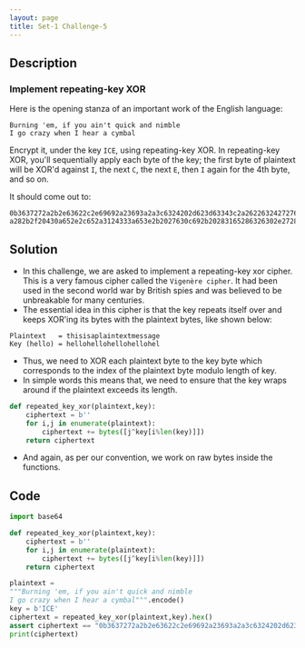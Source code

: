 ```yaml
---
layout: page
title: Set-1 Challenge-5
---
```

## Description
### Implement repeating-key XOR
Here is the opening stanza of an important work of the English language:
```
Burning 'em, if you ain't quick and nimble
I go crazy when I hear a cymbal
```
Encrypt it, under the key `ICE`, using repeating-key XOR.
In repeating-key XOR, you'll sequentially apply each byte of the key; the first byte of plaintext will be XOR'd against `I`, the next `C`, the next `E`, then `I` again for the 4th byte, and so on.

It should come out to:
```
0b3637272a2b2e63622c2e69692a23693a2a3c6324202d623d63343c2a26226324272765272
a282b2f20430a652e2c652a3124333a653e2b2027630c692b20283165286326302e27282f
```
## Solution
- In this challenge, we are asked to implement a repeating-key xor cipher. This is a very famous cipher called the `Vigenère cipher`. It had been used in the second world war by British spies and was believed to be unbreakable for many centuries.
- The essential idea in this cipher is that the key repeats itself over and keeps XOR'ing its bytes with the plaintext bytes, like shown below:
```
Plaintext   = thisisaplaintextmessage
Key (hello) = hellohellohellohellohel
```
- Thus, we need to XOR each plaintext byte to the key byte which corresponds to the index of the plaintext byte modulo length of key.
- In simple words this means that, we need to ensure that the key wraps around if the plaintext exceeds its length.
```python
def repeated_key_xor(plaintext,key):
    ciphertext = b''
    for i,j in enumerate(plaintext):
        ciphertext += bytes([j^key[i%len(key)]])
    return ciphertext
```
- And again, as per our convention, we work on raw bytes inside the functions.
## Code  

```python
import base64

def repeated_key_xor(plaintext,key):
    ciphertext = b''
    for i,j in enumerate(plaintext):
        ciphertext += bytes([j^key[i%len(key)]])
    return ciphertext

plaintext =
"""Burning 'em, if you ain't quick and nimble
I go crazy when I hear a cymbal""".encode()
key = b'ICE'
ciphertext = repeated_key_xor(plaintext,key).hex()
assert ciphertext == "0b3637272a2b2e63622c2e69692a23693a2a3c6324202d623d63343c2a26226324272765272a282b2f20430a652e2c652a3124333a653e2b2027630c692b20283165286326302e27282f"
print(ciphertext)

```
